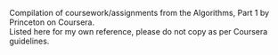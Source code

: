 Compilation of coursework/assignments from the Algorithms, Part 1 by Princeton on Coursera.  
Listed here for my own reference, please do not copy as per Coursera guidelines.
